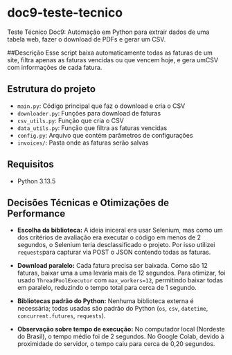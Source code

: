 # doc9-teste-tecnico
Teste Técnico Doc9: Automação em Python para extrair dados de uma tabela web, fazer o download de PDFs e gerar um CSV.

##Descrição
Esse script baixa automaticamente todas as faturas de um site, filtra apenas as faturas vencidas ou que vencem hoje, e gera umCSV com informações de cada fatura.

## Estrutura do projeto
- `main.py`: Código principal que faz o download e cria o CSV
- `downloader.py`: Funções para download de faturas
- `csv_utils.py`: Função que cria o CSV
- `data_utils.py`: Função que filtra as faturas vencidas
- `config.py`: Arquivo que contém parâmetros de configurações
- `invoices/`: Pasta onde as faturas serão salvas

## Requisitos
- Python 3.13.5

## Decisões Técnicas e Otimizações de Performance
- **Escolha da biblioteca:** A ideia iniceral era usar Selenium, mas como um dos critérios de avaliação era executar o código em menos de 2 segundos, o Selenium teria desclassificado o projeto. Por isso utilizei `requests`para capturar via POST o JSON contendo todas as faturas.

- **Download paralelo:** Cada fatura precisa ser baixada. Como são 12 faturas, baixar uma a uma levaria mais de 12 segundos. Para otimizar, foi usado `ThreadPoolExecutor` com `max_workers=12`, permitindo baixar todas em paralelo, reduzindo o tempo total para cerca de 1 segundo.

- **Bibliotecas padrão do Python:** Nenhuma biblioteca externa é necessária; todas usadas são padrão do Python (`os`, `csv`, `datetime`, `concurrent.futures`, `requests`).

- **Observação sobre tempo de execução:** No computador local (Nordeste do Brasil), o tempo médio foi de 2 segundos. No Google Colab, devido à proximidade do servidor, o tempo caiu para cerca de 0,20 segundos.